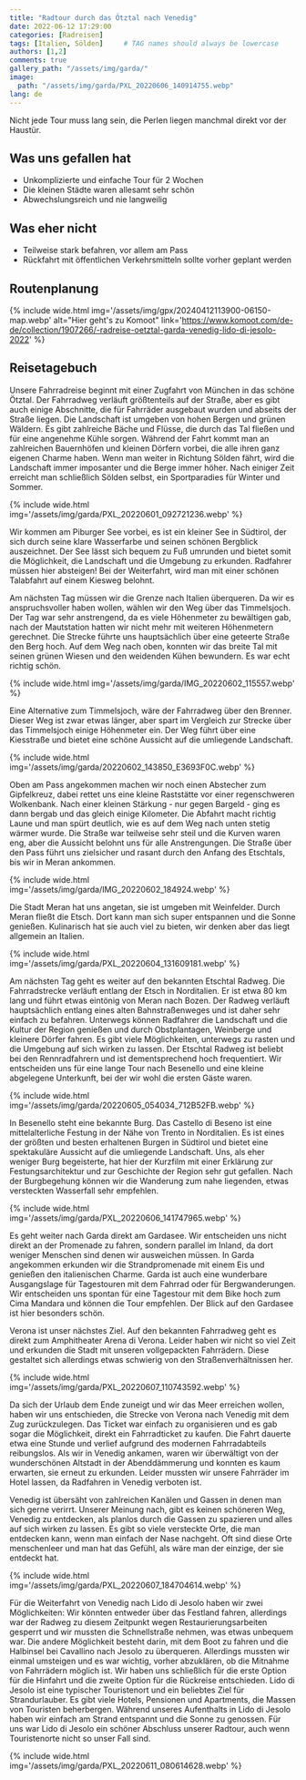 ```yaml
---
title: "Radtour durch das Ötztal nach Venedig"
date: 2022-06-12 17:29:00
categories: [Radreisen]
tags: [Italien, Sölden]     # TAG names should always be lowercase
authors: [1,2]
comments: true
gallery_path: "/assets/img/garda/"
image:
  path: "/assets/img/garda/PXL_20220606_140914755.webp"
lang: de
---
```


Nicht jede Tour muss lang sein, die Perlen liegen manchmal direkt vor der Haustür.

## Was uns gefallen hat

- Unkomplizierte und einfache Tour für 2 Wochen
- Die kleinen Städte waren allesamt sehr schön
- Abwechslungsreich und nie langweilig

## Was eher nicht

- Teilweise stark befahren, vor allem am Pass
- Rückfahrt mit öffentlichen Verkehrsmitteln sollte vorher geplant werden

## Routenplanung

{% include wide.html img='/assets/img/gpx/20240412113900-06150-map.webp' alt="Hier geht's zu Komoot" link='https://www.komoot.com/de-de/collection/1907266/-radreise-oetztal-garda-venedig-lido-di-jesolo-2022' %}

## Reisetagebuch

Unsere Fahrradreise beginnt mit einer Zugfahrt von München in das schöne Ötztal. Der Fahrradweg verläuft größtenteils auf der Straße, aber es gibt auch einige Abschnitte, die für Fahrräder ausgebaut wurden und abseits der Straße liegen. Die Landschaft ist umgeben von hohen Bergen und grünen Wäldern. Es gibt zahlreiche Bäche und Flüsse, die durch das Tal fließen und für eine angenehme Kühle sorgen. Während der Fahrt kommt man an zahlreichen Bauernhöfen und kleinen Dörfern vorbei, die alle ihren ganz eigenen Charme haben. Wenn man weiter in Richtung Sölden fährt, wird die Landschaft immer imposanter und die Berge immer höher. Nach einiger Zeit erreicht man schließlich Sölden selbst, ein Sportparadies für Winter und Sommer.

{% include wide.html img='/assets/img/garda/PXL_20220601_092721236.webp' %}

Wir kommen am Piburger See vorbei, es ist ein kleiner See in Südtirol, der sich durch seine klare Wasserfarbe und seinen schönen Bergblick auszeichnet. Der See lässt sich bequem zu Fuß umrunden und bietet somit die Möglichkeit, die Landschaft und die Umgebung zu erkunden. Radfahrer müssen hier absteigen! Bei der Weiterfahrt, wird man mit einer schönen Talabfahrt auf einem Kiesweg belohnt.

Am nächsten Tag müssen wir die Grenze nach Italien überqueren. Da wir es anspruchsvoller haben wollen, wählen wir den Weg über das Timmelsjoch. Der Tag war sehr anstrengend, da es viele Höhenmeter zu bewältigen gab, nach der Mautstation hatten wir nicht mehr mit weiteren Höhenmetern gerechnet. Die Strecke führte uns hauptsächlich über eine geteerte Straße den Berg hoch. Auf dem Weg nach oben, konnten wir das breite Tal mit seinen grünen Wiesen und den weidenden Kühen bewundern. Es war echt richtig schön.

{% include wide.html img='/assets/img/garda/IMG_20220602_115557.webp' %}

Eine Alternative zum Timmelsjoch, wäre der Fahrradweg über den Brenner. Dieser Weg ist zwar etwas länger, aber spart im Vergleich zur Strecke über das Timmelsjoch einige Höhenmeter ein. Der Weg führt über eine Kiesstraße und bietet eine schöne Aussicht auf die umliegende Landschaft.

{% include wide.html img='/assets/img/garda/20220602_143850_E3693F0C.webp' %}

Oben am Pass angekommen machen wir noch einen Abstecher zum Gipfelkreuz, dabei rettet uns eine kleine Raststätte vor einer regenschweren Wolkenbank. Nach einer kleinen Stärkung - nur gegen Bargeld - ging es dann bergab und das gleich einige Kilometer. Die Abfahrt macht richtig Laune und man spürt deutlich, wie es auf dem Weg nach unten stetig wärmer wurde. Die Straße war teilweise sehr steil und die Kurven waren eng, aber die Aussicht belohnt uns für alle Anstrengungen. Die Straße über den Pass führt uns zielsicher und rasant durch den Anfang des Etschtals, bis wir in Meran ankommen.

{% include wide.html img='/assets/img/garda/IMG_20220602_184924.webp' %}

Die Stadt Meran hat uns angetan, sie ist umgeben mit Weinfelder. Durch Meran fließt die Etsch. Dort kann man sich super entspannen und die Sonne genießen. Kulinarisch hat sie auch viel zu bieten, wir denken aber das liegt allgemein an Italien.

{% include wide.html img='/assets/img/garda/PXL_20220604_131609181.webp' %}

Am nächsten Tag geht es weiter auf den bekannten Etschtal Radweg. Die Fahrradstrecke verläuft entlang der Etsch in Norditalien. Er ist etwa 80 km lang und führt etwas eintönig von Meran nach Bozen. Der Radweg verläuft hauptsächlich entlang eines alten Bahnstraßenweges und ist daher sehr einfach zu befahren. Unterwegs können Radfahrer die Landschaft und die Kultur der Region genießen und durch Obstplantagen, Weinberge und kleinere Dörfer fahren. Es gibt viele Möglichkeiten, unterwegs zu rasten und die Umgebung auf sich wirken zu lassen. Der Etschtal Radweg ist beliebt bei den Rennradfahrern und ist dementsprechend hoch frequentiert. Wir entscheiden uns für eine lange Tour nach Besenello und eine kleine abgelegene Unterkunft, bei der wir wohl die ersten Gäste waren.

{% include wide.html img='/assets/img/garda/20220605_054034_712B52FB.webp' %}

In Besenello steht eine bekannte Burg. Das Castello di Beseno ist eine mittelalterliche Festung in der Nähe von Trento in Norditalien. Es ist eines der größten und besten erhaltenen Burgen in Südtirol und bietet eine spektakuläre Aussicht auf die umliegende Landschaft. Uns, als eher weniger Burg begeisterte, hat hier der Kurzfilm mit einer Erklärung zur Festungsarchitektur und zur Geschichte der Region sehr gut gefallen. Nach der Burgbegehung können wir die Wanderung zum nahe liegenden, etwas versteckten Wasserfall sehr empfehlen.

{% include wide.html img='/assets/img/garda/PXL_20220606_141747965.webp' %}

Es geht weiter nach Garda direkt am Gardasee. Wir entscheiden uns nicht direkt an der Promenade zu fahren, sondern parallel im Inland, da dort weniger Menschen sind denen wir ausweichen müssen. In Garda angekommen erkunden wir die Strandpromenade mit einem Eis und genießen den italienischen Charme. Garda ist auch eine wunderbare Ausgangslage für Tagestouren mit dem Fahrrad oder für Bergwanderungen. Wir entscheiden uns spontan für eine Tagestour mit dem Bike hoch zum Cima Mandara und können die Tour empfehlen. Der Blick auf den Gardasee ist hier besonders schön.

Verona ist unser nächstes Ziel. Auf den bekannten Fahrradweg geht es direkt zum Amphitheater Arena di Verona. Leider haben wir nicht so viel Zeit und erkunden die Stadt mit unseren vollgepackten Fahrrädern. Diese gestaltet sich allerdings etwas schwierig von den Straßenverhältnissen her.

{% include wide.html img='/assets/img/garda/PXL_20220607_110743592.webp' %}

Da sich der Urlaub dem Ende zuneigt und wir das Meer erreichen wollen, haben wir uns entschieden, die Strecke von Verona nach Venedig mit dem Zug zurückzulegen. Das Ticket war einfach zu organisieren und es gab sogar die Möglichkeit, direkt ein Fahrradticket zu kaufen. Die Fahrt dauerte etwa eine Stunde und verlief aufgrund des modernen Fahrradabteils reibungslos. Als wir in Venedig ankamen, waren wir überwältigt von der wunderschönen Altstadt in der Abenddämmerung und konnten es kaum erwarten, sie erneut zu erkunden. Leider mussten wir unsere Fahrräder im Hotel lassen, da Radfahren in Venedig verboten ist.

Venedig ist übersäht von zahlreichen Kanälen und Gassen in denen man sich gerne verirrt. Unserer Meinung nach, gibt es keinen schöneren Weg, Venedig zu entdecken, als planlos durch die Gassen zu spazieren und alles auf sich wirken zu lassen. Es gibt so viele versteckte Orte, die man entdecken kann, wenn man einfach der Nase nachgeht. Oft sind diese Orte menschenleer und man hat das Gefühl, als wäre man der einzige, der sie entdeckt hat.

{% include wide.html img='/assets/img/garda/PXL_20220607_184704614.webp' %}

Für die Weiterfahrt von Venedig nach Lido di Jesolo haben wir zwei Möglichkeiten: Wir könnten entweder über das Festland fahren, allerdings war der Radweg zu diesem Zeitpunkt wegen Restaurierungsarbeiten gesperrt und wir mussten die Schnellstraße nehmen, was etwas unbequem war. Die andere Möglichkeit besteht darin, mit dem Boot zu fahren und die Halbinsel bei Cavallino nach Jesolo zu überqueren. Allerdings mussten wir einmal umsteigen und es war wichtig, vorher abzuklären, ob die Mitnahme von Fahrrädern möglich ist. Wir haben uns schließlich für die erste Option für die Hinfahrt und die zweite Option für die Rückreise entschieden. Lido di Jesolo ist eine typischer Touristenort und ein beliebtes Ziel für Strandurlauber. Es gibt viele Hotels, Pensionen und Apartments, die Massen von Touristen beherbergen. Während unseres Aufenthalts in Lido di Jesolo haben wir einfach am Strand entspannt und die Sonne zu genossen. Für uns war Lido di Jesolo ein schöner Abschluss unserer Radtour, auch wenn Touristenorte nicht so unser Fall sind.

{% include wide.html img='/assets/img/garda/PXL_20220611_080614628.webp' %}
